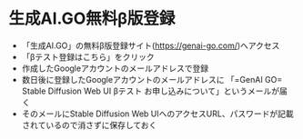 # 生成AI.GO無料β版登録

- 「生成AI.GO」の無料β版登録サイト\(<https://genai-go.com/>\)へアクセス
- 「βテスト登録はこちら」をクリック
- 作成したGoogleアカウントのメールアドレスで登録
- 数日後に登録したGoogleアカウントのメールアドレスに
「=GenAI GO= Stable Diffusion Web UI βテスト お申し込みについて」というメールが届く
- そのメールにStable Diffusion Web UIへのアクセスURL、パスワードが記載されているので消さずに保存しておく

